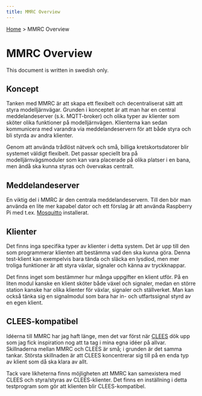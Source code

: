 ```yaml
---
title: MMRC Overview
---
```

[Home](README.md) > MMRC Overview


# MMRC Overview
This document is written in swedish only.

## Koncept
Tanken med MMRC är att skapa ett flexibelt och decentraliserat sätt att styra modelljärnvägar. Grunden i konceptet är att man har en central meddelandeserver (s.k. MQTT-broker) och olika typer av klienter som sköter olika funktioner på modelljärnvägen. Klienterna kan sedan kommunicera med varandra via meddelandeservern för att både styra och bli styrda av andra klienter.

Genom att använda trådlöst nätverk och små, billiga kretskortsdatorer blir systemet väldigt flexibelt. Det passar speciellt bra på modelljärnvägsmoduler som kan vara placerade på olika platser i en bana, men ändå ska kunna styras och övervakas centralt. 

## Meddelandeserver
En viktig del i MMRC är den centrala meddelandeservern. Till den bör man använda en lite mer kapabel dator och ett förslag är att använda Raspberry Pi med t.ex. [Mosquitto](http://mosquitto.org/) installerat.

## Klienter
Det finns inga specifika typer av klienter i detta system. Det är upp till den som programmerar klienten att bestämma vad den ska kunna göra. Denna test-klient kan exempelvis bara tända och släcka en lysdiod, men mer troliga funktioner är att styra växlar, signaler och känna av tryckknappar.

Det finns inget som bestämmer hur många uppgifter en klient utför. På en liten modul kanske en klient sköter både växel och signaler, medan en större station kanske har olika klienter för växlar, signaler och ställverket. Man kan också tänka sig en signalmodul som bara har in- och utfartssignal styrd av en egen klient.

## CLEES-kompatibel
Idéerna till MMRC har jag haft länge, men det var först när [CLEES](https://github.com/TomasLan/CLEES/) dök upp som jag fick inspiration nog att ta tag i mina egna idéer på allvar. Skillnaderna mellan MMRC och CLEES är små; i grunden är det samma tankar. Största skillnaden är att CLEES koncentrerar sig till på en enda typ av klient som då ska klara av allt.

Tack vare likheterna finns möjligheten att MMRC kan samexistera med CLEES och styra/styras av CLEES-klienter. Det finns en inställning i detta testprogram som gör att klienten blir CLEES-kompatibel.
